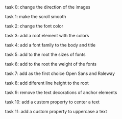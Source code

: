 task 0: change the direction of the images

task 1: make the scroll smooth

task 2: change the font color

task 3: add a root element with the colors

task 4: add a font family to the body and title

task 5: add to the root the sizes of fonts

task 6: add to the root the weight of the fonts

task 7: add as the first choice Open Sans and Raleway

task 8: add diferent line height to the root

task 9: remove the text decorations of anchor elements

task 10: add a custom property to center a text

task 11: add a custom property to uppercase a text